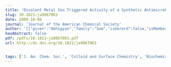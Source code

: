 ```yaml
---
title: 'Divalent Metal Ion Triggered Activity of a Synthetic Antimicrobial in Cardiolipin Membranes'
slug: 10.1021~ja9067063
date: 2009-10-06
journal: 'Journal of the American Chemical Society'
author: '[{"given":"Abhigyan","family":"Som","isGerard":false,"isMember":false,"isFirst":false,"isCorresponding":false},{"given":"Lihua","family":"Yang","isGerard":false,"isMember":true,"isFirst":false,"isCorresponding":false},{"given":"Gerard C. L.","family":"Wong","isGerard":true,"isMember":true,"isFirst":false,"isCorresponding":false},{"given":"Gregory N.","family":"Tew","isGerard":false,"isMember":false,"isFirst":false,"isCorresponding":false}]'
hasAbstract: false
pdf: /pdfs/10.1021~ja9067063.pdf
url: http://dx.doi.org/10.1021/ja9067063


tags: ['J. Am. Chem. Soc.', 'Colloid and Surface Chemistry', 'Biochemistry', 'General Chemistry', 'Catalysis']
---
```

<!--truncate-->